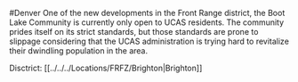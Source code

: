 #Denver 
One of the new developments in the Front Range district, the Boot Lake Community is currently only open to UCAS residents. The community prides itself on its strict standards, but those standards are prone to slippage considering that the UCAS administration is trying hard to revitalize their dwindling population in the area.

Disctrict: [[../../../Locations/FRFZ/Brighton|Brighton]]